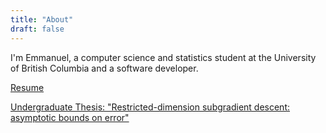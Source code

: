 ```yaml
---
title: "About"
draft: false
---
```


I'm Emmanuel, a computer science and statistics student at the University of British Columbia and a software developer.

[Resume](/resume.pdf)

[Undergraduate Thesis: "Restricted-dimension subgradient descent: asymptotic bounds on error"](/thesis.pdf)
